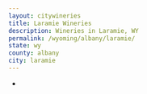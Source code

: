 ```yaml
---
layout: citywineries
title: Laramie Wineries
description: Wineries in Laramie, WY
permalink: /wyoming/albany/laramie/
state: wy
county: albany
city: laramie
---
```

-
